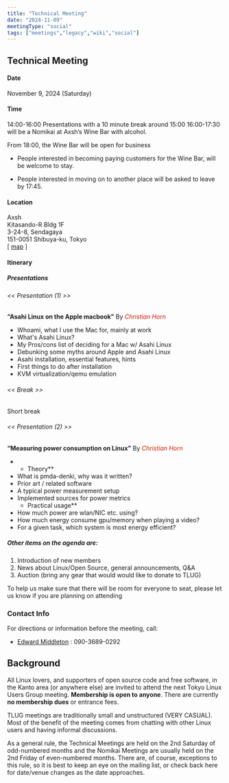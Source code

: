 ```yaml
---
title: "Technical Meeting"
date: "2024-11-09"
meetingType: "social"
tags: ["meetings","legacy","wiki","social"]
---
```


<h2 id="technical_meeting">Technical Meeting</h2>
<h4 id="date">Date</h4>
<p>November 9, 2024 (Saturday)</p>
<h4 id="time">Time</h4>
<p>14:00-16:00 Presentations with a 10 minute break around 15:00
16:00-17:30 will be a Nomikai at Axsh’s Wine Bar with alcohol.</p>
<p>From 18:00, the Wine Bar will be open for business</p>
<ul>
<li>People interested in becoming paying customers for the Wine Bar, will be welcome to stay.</li>
</ul>
<ul>
<li>People interested in moving on to another place will be asked to leave by 17:45.</li>
</ul>
<h4 id="location">Location</h4>
<p>Axsh<br />
Kitasando-R Bldg 1F<br />
3-24-8, Sendagaya<br />
151-0051 Shibuya-ku, Tokyo<br />
[ <a href="https://maps.app.goo.gl/3CRS3ovorqYZorsk8">map</a> ]</p>
<h4 id="itinerary">Itinerary</h4>
<h5 id="presentations">Presentations</h5>
<h6 id="presentation_1">&lt;&lt; Presentation (1) &gt;&gt;</h6>
<p><strong>“Asahi Linux on the Apple macbook”</strong> By <em><font color="#CC2200">Christian Horn</font></em></p>
<ul>
<li>Whoami, what I use the Mac for, mainly at work</li>
<li>What's Asahi Linux?</li>
<li>My Pros/cons list of deciding for a Mac w/ Asahi Linux</li>
<li>Debunking some myths around Apple and Asahi Linux</li>
<li>Asahi installation, essential features, hints</li>
<li>First things to do after installation</li>
<li>KVM virtualization/qemu emulation</li>
</ul>
<h6 id="break">&lt;&lt; Break &gt;&gt;</h6>
<p>Short break</p>
<h6 id="presentation_2">&lt;&lt; Presentation (2) &gt;&gt;</h6>
<p><strong>“Measuring power consumption on Linux”</strong> By <em><font color="#CC2200">Christian Horn</font></em></p>
<ul>
<li><ul>
<li>Theory**</li>
</ul></li>
<li>What is pmda-denki, why was it written?</li>
<li>Prior art / related software</li>
<li>A typical power measurement setup</li>
<li>Implemented sources for power metrics
<ul>
<li>Practical usage**</li>
</ul></li>
<li>How much power are wlan/NIC etc. using?</li>
<li>How much energy consume gpu/memory when playing a video?</li>
<li>For a given task, which system is most energy efficient?</li>
</ul>
<h5 id="other_items_on_the_agenda_are">Other items on the agenda are:</h5>
<ol>
<li>Introduction of new members</li>
<li>News about Linux/Open Source, general announcements, Q&amp;A</li>
<li>Auction (bring any gear that would would like to donate to TLUG)</li>
</ol>
<p>To help us make sure that there will be room for everyone
to seat, please let us know if you are planning on attending</p>
<h3 id="contact_info">Contact Info</h3>
<p>For directions or information before the meeting, call:</p>
<ul>
<li><a href="./Edward_Middleton">Edward Middleton</a> : 090-3689-0292</li>
</ul>

<h2 id="introduction">Background</h2>
<p>All Linux lovers, and supporters of open source code and free software, in the Kanto area (or anywhere else) are invited to attend the next Tokyo Linux Users Group meeting. <b>Membership is open to anyone</b>. There are currently <b>no membership dues</b> or entrance fees.</p>
<p>TLUG meetings are traditionally small and unstructured (VERY CASUAL). Most of the benefit of the meeting comes from chatting with other Linux users and having informal discussions.</p>
<p>As a general rule, the Technical Meetings are held on the 2nd Saturday of odd-numbered months and the Nomikai Meetings are usually held on the 2nd Friday of even-numbered months. There are, of course, exceptions to this rule, so it is best to keep an eye on the mailing list, or check back here for date/venue changes as the date approaches.</p>
